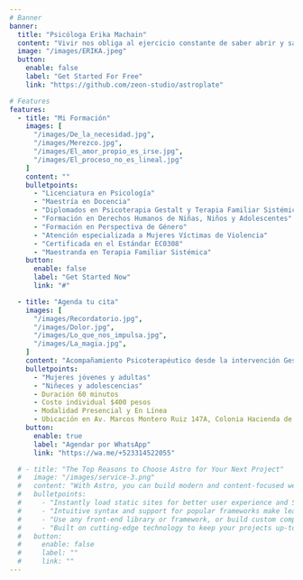 ```yaml
---
# Banner
banner:
  title: "Psicóloga Erika Machain"
  content: "Vivir nos obliga al ejercicio constante de saber abrir y saber cerrar, expandir y contraer, ganar y perder, ampliar y reducir, amar y doler. - Joan Garriga"
  image: "/images/ERIKA.jpeg"
  button:
    enable: false
    label: "Get Started For Free"
    link: "https://github.com/zeon-studio/astroplate"

# Features
features:
  - title: "Mi Formación"
    images: [
      "/images/De_la_necesidad.jpg", 
      "/images/Merezco.jpg",
      "/images/El_amor_propio_es_irse.jpg",
      "/images/El_proceso_no_es_lineal.jpg"
    ]
    content: ""
    bulletpoints:
      - "Licenciatura en Psicología"
      - "Maestría en Docencia"
      - "Diplomados en Psicoterapia Gestalt y Terapia Familiar Sistémica"
      - "Formación en Derechos Humanos de Niñas, Niños y Adolescentes"
      - "Formación en Perspectiva de Género"
      - "Atención especializada a Mujeres Víctimas de Violencia"
      - "Certificada en el Estándar EC0308"
      - "Maestranda en Terapia Familiar Sistémica"
    button:
      enable: false
      label: "Get Started Now"
      link: "#"

  - title: "Agenda tu cita"
    images: [
      "/images/Recordatorio.jpg",
      "/images/Dolor.jpg", 
      "/images/Lo_que_nos_impulsa.jpg",
      "/images/La_magia.jpg",
    ]
    content: "Acompañamiento Psicoterapéutico desde la intervención Gestáltica con Perspectiva de Género"
    bulletpoints:
      - "Mujeres jóvenes y adultas"
      - "Niñeces y adolescencias"
      - Duración 60 minutos
      - Costo individual $400 pesos
      - Modalidad Presencial y En Línea
      - Ubicación en Av. Marcos Montero Ruiz 147A, Colonia Hacienda de Tlaquepaque, San Pedro Tlaquepaque, Jalisco
    button:
      enable: true
      label: "Agendar por WhatsApp"
      link: "https://wa.me/+523314522055"

  # - title: "The Top Reasons to Choose Astro for Your Next Project"
  #   image: "/images/service-3.png"
  #   content: "With Astro, you can build modern and content-focused websites without sacrificing performance or ease of use."
  #   bulletpoints:
  #     - "Instantly load static sites for better user experience and SEO."
  #     - "Intuitive syntax and support for popular frameworks make learning and using Astro a breeze."
  #     - "Use any front-end library or framework, or build custom components, for any project size."
  #     - "Built on cutting-edge technology to keep your projects up-to-date with the latest web standards."
  #   button:
  #     enable: false
  #     label: ""
  #     link: ""
---
```

